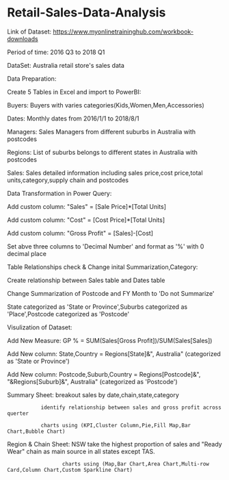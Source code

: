 # Retail-Sales-Data-Analysis

Link of Dataset: https://www.myonlinetraininghub.com/workbook-downloads

Period of time: 2016 Q3 to 2018 Q1

DataSet: Australia retail store's sales data

Data Preparation:

Create 5 Tables in Excel and import to PowerBI: 

Buyers: Buyers with varies categories(Kids,Women,Men,Accessories)

Dates: Monthly dates from 2016/1/1 to 2018/8/1

Managers: Sales Managers from different suburbs in Australia with postcodes

Regions: List of suburbs belongs to different states in Australia with postcodes

Sales: Sales detailed information including sales price,cost price,total units,category,supply chain and postcodes

Data Transformation in Power Query:

Add custom column: "Sales" = [Sale Price]*[Total Units]

Add custom column: "Cost" = [Cost Price]*[Total Units]

Add custom column: "Gross Profit" = [Sales]-[Cost]

Set abve three columns to 'Decimal Number' and format as '%' with 0 decimal place

Table Relationships check & Change inital Summarization,Category:

Create relationship between Sales table and Dates table

Change Summarization of Postcode and FY Month to 'Do not Summarize'

State categorized as 'State or Province',Suburbs categorized as 'Place',Postcode categorized as 'Postcode'

Visulization of Dataset:

Add New Measure: GP % = SUM(Sales[Gross Profit])/SUM(Sales[Sales])

Add New column: State,Country = Regions[State]&", Australia" (categorized as 'State or Province')

Add New column: Postcode,Suburb,Country = Regions[Postcode]&", "&Regions[Suburb]&", Australia" (categorized as 'Postcode')

Summary Sheet: breakout sales by date,chain,state,category

               identify relationship between sales and gross profit across querter
               
               charts using (KPI,Cluster Column,Pie,Fill Map,Bar Chart,Bubble Chart)
               
Region & Chain Sheet: NSW take the highest proportion of sales and "Ready Wear" chain as main source in all states except TAS.

                      charts using (Map,Bar Chart,Area Chart,Multi-row Card,Column Chart,Custom Sparkline Chart)
